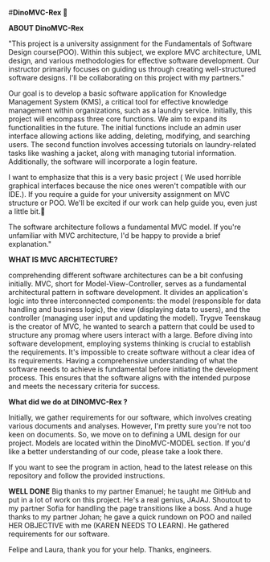 #**DinoMVC-Rex 🦖**

**ABOUT DinoMVC-Rex**

"This project is a university assignment for the Fundamentals of Software Design course(POO). Within this subject, we explore MVC architecture, UML design, and various methodologies for effective software development.
Our instructor primarily focuses on guiding us through creating well-structured software designs. I'll be collaborating on this project with my partners."

Our goal is to develop a basic software application for Knowledge Management System (KMS), a critical tool for effective knowledge management within organizations, such as a laundry service.
Initially, this project will encompass three core functions. We aim to expand its functionalities in the future. The initial functions include an admin user interface allowing actions like adding, deleting, modifying, and searching users. 
The second function involves accessing tutorials on laundry-related tasks like washing a jacket, along with managing tutorial information. Additionally, the software will incorporate a login feature.

I want to emphasize that this is a very basic project ( We used horrible graphical interfaces because the nice ones weren't compatible with our IDE.). If you require a guide for your university assignment on MVC structure or POO. 
We'll be excited if our work can help guide you, even just a little bit.🤪

The software architecture follows a fundamental MVC model. If you're unfamiliar with MVC architecture, I'd be happy to provide a brief explanation."

**WHAT IS MVC ARCHITECTURE?**

comprehending different software architectures can be a bit confusing initially. MVC, short for Model-View-Controller, serves as a fundamental architectural pattern in software development. 
It divides an application's logic into three interconnected components: the model (responsible for data handling and business logic), the view (displaying data to users), and the controller (managing user input and updating the model). 
Trygve Teenskaug is the creator of MVC, he wanted to search a pattern that could be used to structure any promag where users interact with a large. Before diving into software development, employing systems thinking is crucial to establish the requirements.
It's impossible to create software without a clear idea of its requirements. Having a comprehensive understanding of what the software needs to achieve is fundamental before initiating the development process. 
This ensures that the software aligns with the intended purpose and meets the necessary criteria for success.

**What did we do at DINOMVC-Rex ?**

Initially, we gather requirements for our software, which involves creating various documents and analyses. However, I'm pretty sure you're not too keen on documents.
So, we move on to defining a UML design for our project. Models are located within the DinoMVC-MODEL section. If you'd like a better understanding of our code, please take a look there.

If you want to see the program in action, head to the latest release on this repository and follow the provided instructions.

**WELL DONE**
Big thanks to my partner Emanuel; he taught me GitHub and put in a lot of work on this project. He's a real genius, JAJAJ.
Shoutout to my partner Sofia for handling the page transitions like a boss.
And a huge thanks to my partner Johan; he gave a quick rundown on POO and nailed HER OBJECTIVE with me (KAREN NEEDS TO LEARN). He gathered requirements for our software.

Felipe and Laura, thank you for your help. Thanks, engineers.
